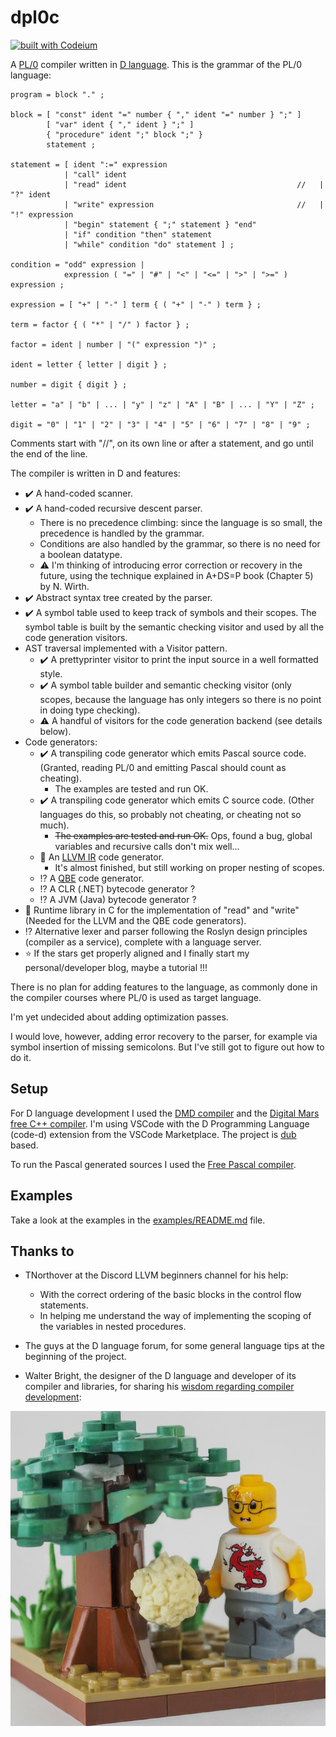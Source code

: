 # dpl0c

[![built with Codeium](https://codeium.com/badges/main)](https://codeium.com)

A [PL/0](https://en.wikipedia.org/wiki/PL/0) compiler written in [D language](https://dlang.org/). This is the grammar of the PL/0 language:

``` EBNF
program = block "." ;

block = [ "const" ident "=" number { "," ident "=" number } ";" ]
        [ "var" ident { "," ident } ";" ]
        { "procedure" ident ";" block ";" }
        statement ;

statement = [ ident ":=" expression
            | "call" ident 
            | "read" ident                                      //   | "?" ident 
            | "write" expression                                //   | "!" expression 
            | "begin" statement { ";" statement } "end" 
            | "if" condition "then" statement 
            | "while" condition "do" statement ] ;

condition = "odd" expression |
            expression ( "=" | "#" | "<" | "<=" | ">" | ">=" ) expression ;

expression = [ "+" | "-" ] term { ( "+" | "-" ) term } ;

term = factor { ( "*" | "/" ) factor } ;

factor = ident | number | "(" expression ")" ;

ident = letter { letter | digit } ;

number = digit { digit } ;

letter = "a" | "b" | ... | "y" | "z" | "A" | "B" | ... | "Y" | "Z" ;

digit = "0" | "1" | "2" | "3" | "4" | "5" | "6" | "7" | "8" | "9" ;
```

Comments start with "//", on its own line or after a statement, and go until the end of the line.

The compiler is written in D and features:

- :heavy_check_mark: A hand-coded scanner.
- :heavy_check_mark: A hand-coded recursive descent parser.
  - There is no precedence climbing: since the language is so small, the precedence is handled by the grammar.
  - Conditions are also handled by the grammar, so there is no need for a boolean datatype.
  - :warning: I'm thinking of introducing error correction or recovery in the future, using the technique explained in A+DS=P book (Chapter 5) by N. Wirth.
- :heavy_check_mark: Abstract syntax tree created by the parser.
- :heavy_check_mark: A symbol table used to keep track of symbols and their scopes. The symbol table is built by the semantic checking visitor and used by all the code generation visitors.
- AST traversal implemented with a Visitor pattern.
  - :heavy_check_mark: A prettyprinter visitor to print the input source in a well formatted style.
  - :heavy_check_mark: A symbol table builder and semantic checking visitor (only scopes, because the language has only integers so there is no point in doing type checking).
  - :warning: A handful of visitors for the code generation backend (see details below).
- Code generators:
  - :heavy_check_mark: A transpiling code generator which emits Pascal source code. (Granted, reading PL/0 and emitting Pascal should count as cheating).
    - The examples are tested and run OK.
  - :heavy_check_mark: A transpiling code generator which emits C source code. (Other languages do this, so probably not cheating, or cheating not so much).
    - ~~The examples are tested and run OK.~~ Ops, found a bug, global variables and recursive calls don't mix well...
  - :construction: An [LLVM IR](https://llvm.org/) code generator.
    - It's almost finished, but still working on proper nesting of scopes.
  - :interrobang: A [QBE](https://c9x.me/compile/) code generator.
  - :interrobang: A CLR (.NET) bytecode generator ?
  - :interrobang: A JVM (Java) bytecode generator ?
- :construction: Runtime library in C for the implementation of "read" and "write" (Needed for the LLVM and the QBE code generators).
- :interrobang: Alternative lexer and parser following the Roslyn design principles (compiler as a service), complete with a language server.
- :star: If the stars get properly aligned and I finally start my personal/developer blog, maybe a tutorial !!!

There is no plan for adding features to the language, as commonly done in the compiler courses where PL/0 is used as target language.

I'm yet undecided about adding optimization passes.

I would love, however, adding error recovery to the parser, for example via symbol insertion of missing semicolons. But I've still got to figure out how to do it.

## Setup

For D language development I used the [DMD compiler](https://dlang.org/download.html) and the [Digital Mars free C++ compiler](https://www.digitalmars.com/download/freecompiler.html). I'm using VSCode with the D Programming Language (code-d) extension from the VSCode Marketplace. The project is [dub](https://code.dlang.org/) based.

To run the Pascal generated sources I used the [Free Pascal compiler](https://www.freepascal.org/).

## Examples

Take a look at the examples in the [examples/README.md](examples/README.md) file.

## Thanks to

- TNorthover at the Discord LLVM beginners channel for his help:
  - With the correct ordering of the basic blocks in the control flow statements.
  - In helping me understand the way of implementing the scoping of the variables in nested procedures.

- The guys at the D language forum, for some general language tips at the beginning of the project.

- Walter Bright, the designer of the D language and developer of its compiler and libraries, for sharing his [wisdom regarding compiler development](https://forum.dlang.org/post/up9gir$1rd6$1@digitalmars.com):

![cauliflower](\docs\cauliflower.png "Persistence")

